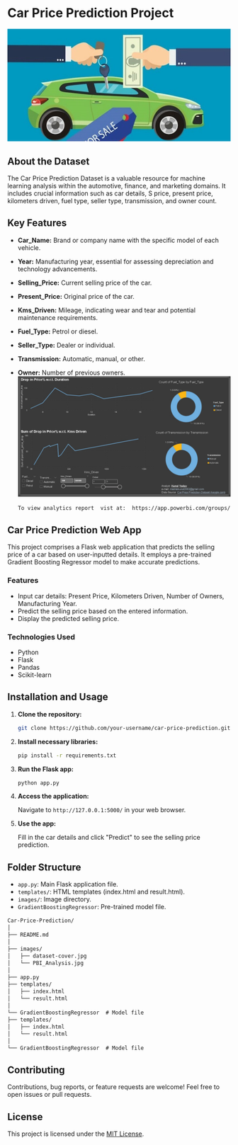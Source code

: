 # Car Price Prediction Project
![Dataset Cover](images/dataset-cover.jpg)

## About the Dataset

The Car Price Prediction Dataset is a valuable resource for machine learning analysis within the automotive, finance, and marketing domains. It includes crucial information such as car details, S price, present price, kilometers driven, fuel type, seller type, transmission, and owner count.
## Key Features

- **Car_Name:** Brand or company name with the specific model of each vehicle.
- **Year:** Manufacturing year, essential for assessing depreciation and technology advancements.
- **Selling_Price:** Current selling price of the car.
- **Present_Price:** Original price of the car.
- **Kms_Driven:** Mileage, indicating wear and tear and potential maintenance requirements.
- **Fuel_Type:** Petrol or diesel.
- **Seller_Type:** Dealer or individual.
- **Transmission:** Automatic, manual, or other.
- **Owner:** Number of previous owners.
![Dataset Cover](images\PBI_Analysis.jpg)

    ```bash
   To view analytics report  vist at:  https://app.powerbi.com/groups/me/reports/8e1acaf1-3209-495d-89b7-a2d7082e6ad2/ReportSection?experience=power-bi
    ```

## Car Price Prediction Web App

This project comprises a Flask web application that predicts the selling price of a car based on user-inputted details. It employs a pre-trained Gradient Boosting Regressor model to make accurate predictions.

### Features

- Input car details: Present Price, Kilometers Driven, Number of Owners, Manufacturing Year.
- Predict the selling price based on the entered information.
- Display the predicted selling price.

### Technologies Used

- Python
- Flask
- Pandas
- Scikit-learn

## Installation and Usage

1. **Clone the repository:**

    ```bash
    git clone https://github.com/your-username/car-price-prediction.git
    ```

2. **Install necessary libraries:**

    ```bash
    pip install -r requirements.txt
    ```

3. **Run the Flask app:**

    ```bash
    python app.py
    ```

4. **Access the application:**

    Navigate to `http://127.0.0.1:5000/` in your web browser.

5. **Use the app:**

    Fill in the car details and click "Predict" to see the selling price prediction.

## Folder Structure

- `app.py`: Main Flask application file.
- `templates/`: HTML templates (index.html and result.html).
- `images/`: Image directory.
- `GradientBoostingRegressor`: Pre-trained model file.

```
Car-Price-Prediction/
│
├── README.md
│
├── images/
│   ├── dataset-cover.jpg
│   └── PBI_Analysis.jpg
│
├── app.py
├── templates/
│   ├── index.html
│   └── result.html
│
└── GradientBoostingRegressor  # Model file
├── templates/
│   ├── index.html
│   └── result.html
│
└── GradientBoostingRegressor  # Model file
```
## Contributing

Contributions, bug reports, or feature requests are welcome! Feel free to open issues or pull requests.

## License

This project is licensed under the [MIT License](LICENSE).
